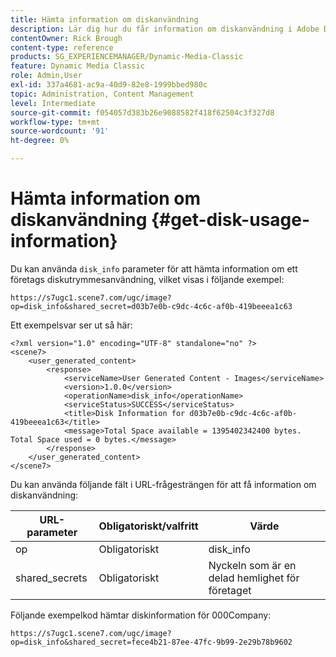 ```yaml
---
title: Hämta information om diskanvändning
description: Lär dig hur du får information om diskanvändning i Adobe Dynamic Media Classic.
contentOwner: Rick Brough
content-type: reference
products: SG_EXPERIENCEMANAGER/Dynamic-Media-Classic
feature: Dynamic Media Classic
role: Admin,User
exl-id: 337a4681-ac9a-40d9-82e8-1999bbed980c
topic: Administration, Content Management
level: Intermediate
source-git-commit: f054057d383b26e9088582f418f62504c3f327d8
workflow-type: tm+mt
source-wordcount: '91'
ht-degree: 0%

---
```


# Hämta information om diskanvändning {#get-disk-usage-information}

Du kan använda `disk_info` parameter för att hämta information om ett företags diskutrymmesanvändning, vilket visas i följande exempel:

```as3
https://s7ugc1.scene7.com/ugc/image?op=disk_info&shared_secret=d03b7e0b-c9dc-4c6c-af0b-419beeea1c63
```

Ett exempelsvar ser ut så här:

```as3
<?xml version="1.0" encoding="UTF-8" standalone="no" ?> 
<scene7> 
    <user_generated_content> 
        <response> 
            <serviceName>User Generated Content - Images</serviceName> 
            <version>1.0.0</version> 
            <operationName>disk_info</operationName> 
            <serviceStatus>SUCCESS</serviceStatus> 
            <title>Disk Information for d03b7e0b-c9dc-4c6c-af0b-419beeea1c63</title> 
            <message>Total Space available = 1395402342400 bytes. Total Space used = 0 bytes.</message> 
        </response> 
    </user_generated_content> 
</scene7>
```

Du kan använda följande fält i URL-frågesträngen för att få information om diskanvändning:

| URL-parameter | Obligatoriskt/valfritt | Värde |
| --- | --- | --- |
| op | Obligatoriskt | disk_info |
| shared_secrets | Obligatoriskt | Nyckeln som är en delad hemlighet för företaget |

Följande exempelkod hämtar diskinformation för 000Company:

```as3
https://s7ugc1.scene7.com/ugc/image?op=disk_info&shared_secret=fece4b21-87ee-47fc-9b99-2e29b78b9602
```

